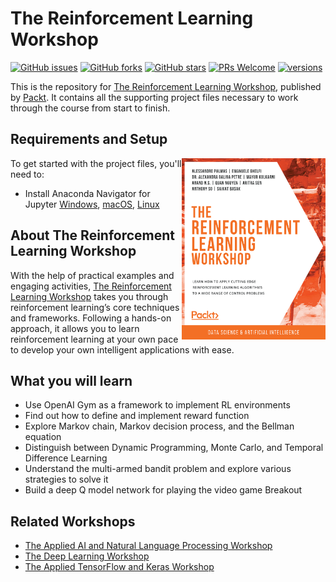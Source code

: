 # The Reinforcement Learning Workshop
[![GitHub issues](https://img.shields.io/github/issues/PacktWorkshops/The-Reinforcement-Learning-Workshop.svg)](https://github.com/PacktWorkshops/The-Reinforcement-Learning-Workshop/issues)
[![GitHub forks](https://img.shields.io/github/forks/PacktWorkshops/The-Reinforcement-Learning-Workshop.svg)](https://github.com/PacktWorkshops/The-Reinforcement-Learning-Workshop/network)
[![GitHub stars](https://img.shields.io/github/stars/PacktWorkshops/The-Reinforcement-Learning-Workshop.svg)](https://github.com/PacktWorkshops/The-Reinforcement-Learning-Workshop/stargazers)
[![PRs Welcome](https://img.shields.io/badge/PRs-welcome-brightgreen.svg)](https://github.com/PacktWorkshops/The-Reinforcement-Learning-Workshop/pulls)
[![versions](https://img.shields.io/pypi/pyversions/pybadges.svg)](https://www.python.org/downloads/)

This is the repository for [The Reinforcement Learning Workshop](https://www.amazon.com/Reinforcement-Learning-Workshop-cutting-edge-reinforcement-dp-1800200455/dp/1800200455/ref=mt_other?_encoding=UTF8&me=&qid=1611062513&utm_source=github&utm_medium=repository&utm_campaign=9781800200456&utm_term=Reinforcement%20Learning&utm_content=The%20Reinforcement%20Learning%20Workshop), published by [Packt](https://www.packtpub.com/?utm_source=github). It contains all the supporting project files necessary to work through the course from start to finish.

## Requirements and Setup
<a href="https://www.amazon.com/Reinforcement-Learning-Workshop-cutting-edge-reinforcement-dp-1800200455/dp/1800200455/ref=mt_other?_encoding=UTF8&me=&qid=1611062513&utm_source=github&utm_medium=repository&utm_campaign=9781800200456&utm_term=Reinforcement%20Learning&utm_content=The%20Reinforcement%20Learning%20Workshop"><img src="https://github.com/PacktWorkshops/Workshop-Covers/blob/master/B16182_The%20Reinforcement%20Learning%20Workshop.png" alt="The Reinforcement Learning Workshop" height="290px" width="230px" align="right" this.target="_blank"></a>

To get started with the project files, you'll need to:
* Install Anaconda Navigator for Jupyter [Windows](https://docs.anaconda.com/anaconda/install/windows/), [macOS](https://docs.anaconda.com/anaconda/install/mac-os/), [Linux](https://docs.anaconda.com/anaconda/install/linux/)


## About The Reinforcement Learning Workshop
With the help of practical examples and engaging activities, [The Reinforcement Learning Workshop](https://www.amazon.com/Reinforcement-Learning-Workshop-cutting-edge-reinforcement-dp-1800200455/dp/1800200455/ref=mt_other?_encoding=UTF8&me=&qid=1611062513&utm_source=github&utm_medium=repository&utm_campaign=9781800200456&utm_term=Reinforcement%20Learning&utm_content=The%20Reinforcement%20Learning%20Workshop) takes you through reinforcement learning’s core techniques and frameworks. Following a hands-on approach, it allows you to learn reinforcement learning at your own pace to develop your own intelligent applications with ease.

## What you will learn
* Use OpenAI Gym as a framework to implement RL environments
* Find out how to define and implement reward function
* Explore Markov chain, Markov decision process, and the Bellman equation
* Distinguish between Dynamic Programming, Monte Carlo, and Temporal Difference Learning
* Understand the multi-armed bandit problem and explore various strategies to solve it
* Build a deep Q model network for playing the video game Breakout

## Related Workshops
* [The Applied AI and Natural Language Processing Workshop](https://www.amazon.com/Applied-Natural-Language-Processing-Workshop-ebook/dp/B08Q8GNTGT/ref=sr_1_1?dchild=1&keywords=The%20Applied%20AI%20and%20Natural%20Language%20Processing%20Workshop&qid=1610976605&sr=8-1&utm_source=github&utm_medium=repository&utm_campaign=9781801071307&utm_term=Applied%20AI%20and%20Natural%20Language%20Processing&utm_content=The%20Applied%20AI%20and%20Natural%20Language%20Processing%20Workshop)
* [The Deep Learning Workshop](https://www.amazon.com/Deep-Learning-Workshop-next-generation-TensorFlow-ebook/dp/B08Q8GP7DJ/ref=sr_1_2?dchild=1&keywords=The%20Deep%20Learning%20Workshop&qid=1611054533&sr=8-2&utm_source=GitHub&utm_medium=Repository&utm_campaign=9781801075169&utm_term=Deep%20Learning&utm_content=The%20Deep%20Learning%20Workshop)
* [The Applied TensorFlow and Keras Workshop](https://www.amazon.com/Applied-TensorFlow-Keras-Workshop-real-world-ebook/dp/B08Q8F55ZS/ref=sr_1_1?dchild=1&keywords=The%20Applied%20TensorFlow%20and%20Keras%20Workshop&qid=1610976724&sr=8-1&utm_source=github&utm_medium=repository&utm_campaign=9781801078153&utm_term=Applied%20TensorFlow%20and%20Keras&utm_content=The%20Applied%20TensorFlow%20and%20Keras%20Workshop)
